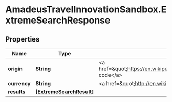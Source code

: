 # AmadeusTravelInnovationSandbox.ExtremeSearchResponse

## Properties
Name | Type | Description | Notes
------------ | ------------- | ------------- | -------------
**origin** | **String** | &lt;a href&#x3D;\&quot;https://en.wikipedia.org/wiki/International_Air_Transport_Association_airport_code\&quot;&gt;IATA code&lt;/a&gt; | 
**currency** | **String** | &lt;a href&#x3D;\&quot;http://en.wikipedia.org/wiki/ISO_4217\&quot;&gt;ISO 4217&lt;/a&gt; currency code. | 
**results** | [**[ExtremeSearchResult]**](ExtremeSearchResult.md) |  | 


